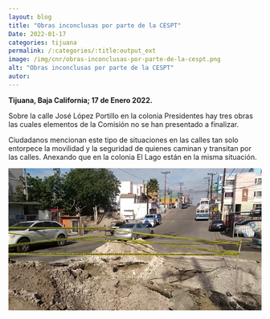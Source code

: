 ```yaml
---
layout: blog
title: "Obras inconclusas por parte de la CESPT"
Date: 2022-01-17
categories: tijuana
permalink: /:categories/:title:output_ext
image: /img/cnr/obras-inconclusas-por-parte-de-la-cespt.png
alt: "Obras inconclusas por parte de la CESPT"
autor:
---
```


**Tijuana, Baja California; 17 de Enero 2022.** 

Sobre la calle José López Portillo en la colonia Presidentes hay tres obras las cuales elementos de la Comisión no se han presentado a finalizar.

Ciudadanos mencionan este tipo de situaciones en las calles tan solo entorpece la movilidad y la seguridad de quienes caminan y transitan por las calles. Anexando que en la colonia El Lago están en la misma situación. 


<div id="carouselExampleSlidesOnly" class="carousel slide" data-ride="carousel">
  <div class="carousel-inner">
    <div class="carousel-item active">
       <img class="d-block w-100" src="/img/cnr/obras-inconclusas-por-parte-de-la-cespt.png" loading="lazy"  alt="Obras inconclusas por parte de la CESPT">
    </div>
  </div>
</div>